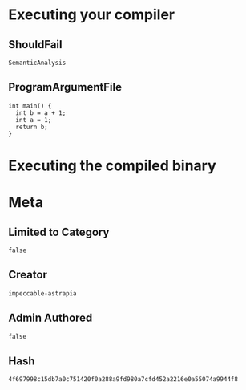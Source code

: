 # Executing your compiler

## ShouldFail

```
SemanticAnalysis
```

## ProgramArgumentFile

```
int main() {
  int b = a + 1;
  int a = 1;
  return b;
}
```

# Executing the compiled binary

# Meta

## Limited to Category

```
false
```

## Creator

```
impeccable-astrapia
```

## Admin Authored

```
false
```

## Hash

```
4f697998c15db7a0c751420f0a288a9fd980a7cfd452a2216e0a55074a9944f8
```
